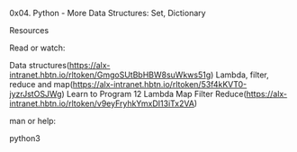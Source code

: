 0x04. Python - More Data Structures: Set, Dictionary

Resources

Read or watch:

Data structures(https://alx-intranet.hbtn.io/rltoken/GmgoSUtBbHBW8suWkws51g)
Lambda, filter, reduce and map(https://alx-intranet.hbtn.io/rltoken/53f4kKVT0-jyzrJstOSJWg)
Learn to Program 12 Lambda Map Filter Reduce(https://alx-intranet.hbtn.io/rltoken/v9eyFryhkYmxDI13iTx2VA)

man or help:

python3
